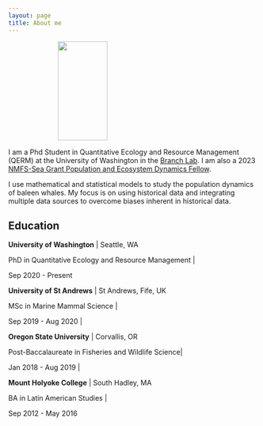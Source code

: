 ```yaml
---
layout: page
title: About me
---
```


<img style="display: block; margin: 0px 0px 15px 100px;" src="https://zoer27.github.io/assets/img/profile.jpg" width="100" height="200">

I am a Phd Student in Quantitative Ecology and Resource Management (QERM) at the University of Washington in the [Branch Lab](https://fish.uw.edu/faculty/trevor-branch). 
I am also a 2023 [NMFS-Sea Grant Population and Ecosystem Dynamics Fellow](https://seagrant.noaa.gov/nmfs-sg-fellowship/).

I use mathematical and statistical models to study the population dynamics of baleen whales. 
My focus is on using historical data and integrating multiple data sources to overcome biases inherent in historical data.


## Education

**University of Washington** \| Seattle, WA            

PhD in Quantitative Ecology and Resource Management \| 

Sep 2020 - Present 

 **University of St Andrews** \| St Andrews, Fife, UK   

MSc in Marine Mammal Science \|       

Sep 2019 - Aug 2020 \| 


**Oregon State University** \| Corvallis, OR           

Post-Baccalaureate in Fisheries and Wildlife Science\| 

Jan 2018 - Aug 2019 \| 

**Mount Holyoke College** \| South Hadley, MA             

BA in Latin American Studies \|          

Sep 2012 - May 2016    
